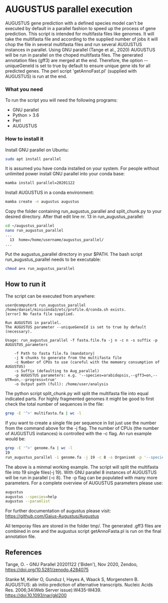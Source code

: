 # AUGUSTUS parallel execution

AUGUSTUS gene prediction with a defined species model can't be executed by default in a parallel fashion to speed up the process of gene prediction. This script is intended for multifasta files like genomes. It will take the multifasta file and according to the supplied number of jobs it will chop the file in several multifasta files and run several AUGUSTUS instances in parallel. Using GNU parallel (Tange et al., 2020) AUGUSTUS will be run in parallel on the choped multifasta files. The generated annotation files (gff3) are merged at the end. Therefore, the option --uniqueGeneId is set to true by default to ensure unique gene ids for all predicted genes. The perl script 'getAnnoFast.pl' (supplied with AUGUSTUS) is run at the end.

### What you need

To run the script you will need the following programs:
  - GNU parallel
  - Python > 3.6
  - Perl
  - AUGUSTUS

### How to install it

Install GNU parallel on Ubuntu:

```bash
sudo apt install parallel
```

It is assumed you have conda installed on your system.
For people without unlimited power install GNU parallel into your conda base:
```bash
mamba install parallel=20201122
```
Install AUGUSTUS in a conda environment:
```bash
mamba create -n augustus augustus
```
Copy the folder containing run_augustus_parallel and split_chunk.py to your
desired directory. After that edit line nr. 13 in run_augustus_parallel:
```bash
cd ~/augustus_parallel
nano run_augustus_parallel
...
  13  home=/home/username/augustus_parallel/
...
```
Put the augustus_parallel directory in your $PATH. The bash script run_augustus_parallel
needs to be executable:
```bash
chmod a+x run_augustus_parallel
```
## How to run it

The script can be executed from anywhere:

```
user@computer$ run_augustus_parallel
/home/daniel/miniconda3/etc/profile.d/conda.sh exists.
[error]	No fasta file supplied.

Run AUGUSTUS in parallel.
The AUGUSTUS parameter --uniqueGeneId is set to true by default (necessary).

Usage: run_augustus_parallel -f fasta.file.fa -j n -c n -s suffix -p AUGUSTUS_parameters

    -f Path to fasta file.fa (mandatory)
    -j N chunks to generate from the multifasta file
    -c Number of CPUs to use (careful with the memomry consumption of AUGUSTUS)
    -s Suffix (defaulting to Aug_parallel)
    -p AUGUSTUS parameters: e.g. '--species=arabidopsis,--gff3=on,--UTR=on,--progress=true'
    -o Output path (full): /home/user/analysis
```

The python script split_chunk.py will split the multifasta file into equal indicated parts. For highly fragmented genomes it might be good to first check the total number of sequences in the file:
```bash
grep -E '^>' multifasta.fa | wc -l
```

If you want to create a single file per sequence in list just use the number from the command above for the -j flag.
The number of CPUs (the number of AUGUSTUS instances) is controlled with the -c flag.
An run example would be:

```bash
grep -E '^>' genome.fa | wc -l
19
run_augustus_parallel -i genome.fa -j 19 -c 8 -s OrganismX -p '--species=Your_specie_of_choice,--gff3=on,--progress=true'
```
The above is a minmal working example. The script will split the multifasta file into 19 single files(-j 19). With GNU parallel 8 instances of AUGUSTUS will be run in parallel (-c 8). The -p flag can be populated with many more parameters. For a complete overview of AUGUSTUS parameters please use:
```bash
augustus
augustus --species=help
augustus --paramlist
```
For further documentation of augustus please visit: https://github.com/Gaius-Augustus/Augustus

All temporay files are stored in the folder tmp/. The generated .gff3 files are combined in one and the augustus script getAnnoFasta.pl is run on the final annotation file.

## References

Tange, O. - GNU Parallel 20201122 ('Biden'), Nov 2020, Zendoo, https://doi.org/10.5281/zenodo.4284075

Stanke M, Keller O, Gunduz I, Hayes A, Waack S, Morgenstern B. AUGUSTUS: ab initio prediction of alternative transcripts. Nucleic Acids Res. 2006;34(Web Server issue):W435-W439. https://doi.10.1093/nar/gkl200
